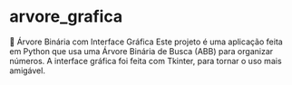 # arvore_grafica
🌳 Árvore Binária com Interface Gráfica Este projeto é uma aplicação feita em Python que usa uma Árvore Binária de Busca (ABB) para organizar números. A interface gráfica foi feita com Tkinter, para tornar o uso mais amigável.
